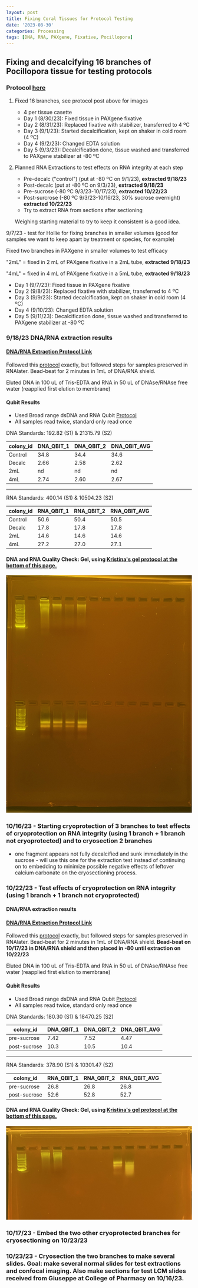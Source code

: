 ```yaml
---
layout: post
title: Fixing Coral Tissues for Protocol Testing
date: '2023-08-30'
categories: Processing
tags: [DNA, RNA, PAXgene, Fixative, Pocillopora]
---
```


## Fixing and decalcifying 16 branches of Pocillopora tissue for testing protocols

### Protocol [here](https://zdellaert.github.io/ZD_Putnam_Lab_Notebook/PAXgene-Fix-Decalc-Protocol/)

1. Fixed 16 branches, see protocol post above for images
    - 4 per tissue casette
    - Day 1 (8/30/23): Fixed tissue in PAXgene fixative
    - Day 2 (8/31/23): Replaced fixative with stabilizer, transferred to 4 ºC
    - Day 3 (9/1/23): Started decalcification, kept on shaker in cold room (4 ºC)
    - Day 4 (9/2/23): Changed EDTA solution
    - Day 5 (9/3/23): Decalcification done, tissue washed and transferred to PAXgene stabilizer at -80 ºC
2. Planned RNA Extractions to test effects on RNA integrity at each step
   - Pre-decalc ("control") (put at -80 ºC on 9/1/23), **extracted 9/18/23**
   - Post-decalc (put at -80 ºC on 9/3/23), **extracted 9/18/23**
   - Pre-sucrose (-80 ºC 9/3/23-10/17/23), **extracted 10/22/23**
   - Post-surcrose (-80 ºC 9/3/23-10/16/23, 30% sucrose overnight) **extracted 10/22/23**
   - Try to extract RNA from sections after sectioning

   Weighing starting material to try to keep it consistent is a good idea. 


9/7/23 - test for Hollie for fixing branches in smaller volumes (good for samples we want to keep apart by treatment or species, for example)

Fixed two branches in PAXgene in smaller volumes to test efficacy

"2mL" = fixed in 2 mL of PAXgene fixative in a 2mL tube, **extracted 9/18/23**

"4mL" = fixed in 4 mL of PAXgene fixative in a 5mL tube, **extracted 9/18/23**

- Day 1 (9/7/23): Fixed tissue in PAXgene fixative
- Day 2 (9/8/23): Replaced fixative with stabilizer, transferred to 4 ºC
- Day 3 (9/9/23): Started decalcification, kept on shaker in cold room (4 ºC)
- Day 4 (9/10/23): Changed EDTA solution
- Day 5 (9/11/23): Decalcification done, tissue washed and transferred to PAXgene stabilizer at -80 ºC


### 9/18/23 DNA/RNA extraction results
#### [DNA/RNA Extraction Protocol Link](https://zdellaert.github.io/ZD_Putnam_Lab_Notebook/Protocols_Zymo_Quick_DNA_RNA_Miniprep_Plus/)

Followed this [protocol](https://zdellaert.github.io/ZD_Putnam_Lab_Notebook/Protocols_Zymo_Quick_DNA_RNA_Miniprep_Plus/) exactly, but followed steps for samples preserved in RNAlater. Bead-beat for 2 minutes in 1mL of DNA/RNA shield.

Eluted DNA in 100 uL of Tris-EDTA and RNA in 50 uL of DNAse/RNAse free water (reapplied first elution to membrane)

#### Qubit Results

- Used Broad range dsDNA and RNA Qubit [Protocol](https://zdellaert.github.io/ZD_Putnam_Lab_Notebook/Qubit-Protocol/)
- All samples read twice, standard only read once

 DNA Standards: 192.82 (S1) & 21315.79 (S2)

| colony_id | DNA_QBIT_1 | DNA_QBIT_2 | DNA_QBIT_AVG |
|-----------|------------|------------|--------------|
| Control   |  34.8   |  34.4   |   34.6    |
| Decalc    |  2.66   |  2.58   |   2.62    |
| 2mL       |   nd    |   nd    |      nd   |
| 4mL       |  2.74   |  2.60   |    2.67   |

-----


 RNA Standards: 400.14 (S1) & 10504.23 (S2)

| colony_id | RNA_QBIT_1 | RNA_QBIT_2 | RNA_QBIT_AVG |
|-----------|------------|------------|--------------|
| Control   |  50.6   |  50.4   |   50.5    |
| Decalc    |  17.8   |  17.8   |   17.8    |
| 2mL       |  14.6   |  14.6   |   14.6    |
| 4mL       |  27.2   |  27.0   |   27.1    |

#### DNA and RNA Quality Check: Gel, using [Kristina's gel protocol at the bottom of this page.](https://zdellaert.github.io/ZD_Putnam_Lab_Notebook/Protocols_Zymo_Quick_DNA_RNA_Miniprep_Plus/)

![2023-09-18-gel.JPG](https://github.com/zdellaert/ZD_Putnam_Lab_Notebook/blob/master/images/gels/2023-09-18-gel.JPG?raw=true)


### 10/16/23 - Starting cryoprotection of 3 branches to test effects of cryoprotection on RNA integrity (using 1 branch + 1 branch not cryoprotected) and to cryosection 2 branches

- one fragment appears not fully decalcified and sunk immediately in the sucrose - will use this one for the extraction test instead of continuing on to embedding to minimize possible negative effects of leftover calcium carbonate on the cryosectioning process.

### 10/22/23 - Test effects of cryoprotection on RNA integrity (using 1 branch + 1 branch not cryoprotected)

#### DNA/RNA extraction results

#### [DNA/RNA Extraction Protocol Link](https://zdellaert.github.io/ZD_Putnam_Lab_Notebook/Protocols_Zymo_Quick_DNA_RNA_Miniprep_Plus/)

Followed this [protocol](https://zdellaert.github.io/ZD_Putnam_Lab_Notebook/Protocols_Zymo_Quick_DNA_RNA_Miniprep_Plus/) exactly, but followed steps for samples preserved in RNAlater. Bead-beat for 2 minutes in 1mL of DNA/RNA shield. **Bead-beat on 10/17/23 in DNA/RNA shield and then placed in -80 until extraction on 10/22/23**

Eluted DNA in 100 uL of Tris-EDTA and RNA in 50 uL of DNAse/RNAse free water (reapplied first elution to membrane)

#### Qubit Results

- Used Broad range dsDNA and RNA Qubit [Protocol](https://zdellaert.github.io/ZD_Putnam_Lab_Notebook/Qubit-Protocol/)
- All samples read twice, standard only read once

 DNA Standards: 180.30 (S1) & 18470.25 (S2)

| colony_id | DNA_QBIT_1 | DNA_QBIT_2 | DNA_QBIT_AVG |
|-----------|------------|------------|--------------|
| pre-sucrose  |  7.42   |  7.52      |   4.47       |
| post-sucrose |  10.3   |  10.5      |   10.4       |

-----

 RNA Standards: 378.90 (S1) & 10301.47 (S2)

| colony_id | RNA_QBIT_1 | RNA_QBIT_2 | RNA_QBIT_AVG |
|-----------|------------|------------|--------------|
| pre-sucrose   |  26.8   |  26.8   |   26.8    |
| post-sucrose  |  52.6   |  52.8   |   52.7    |

#### DNA and RNA Quality Check: Gel, using [Kristina's gel protocol at the bottom of this page.](https://zdellaert.github.io/ZD_Putnam_Lab_Notebook/Protocols_Zymo_Quick_DNA_RNA_Miniprep_Plus/)

![2023-10-22-gel.JPG](https://github.com/zdellaert/ZD_Putnam_Lab_Notebook/blob/master/images/gels/2023-10-22-gel.JPG?raw=true)


### 10/17/23 - Embed the two other cryoprotected branches for cryosectioning on 10/23/23

### 10/23/23 - Cryosection the two branches to make several slides. Goal: make several normal slides for test extractions and confocal imaging. Also make sections for test LCM slides received from Giuseppe at College of Pharmacy on 10/16/23.